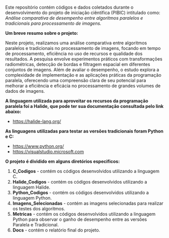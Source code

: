 Este repositório contém códigos e dados coletados durante o desenvolvimento do projeto de iniciação ciêntifica (PIBIC) intitulado como: *Análise comparativa de desempenho entre algoritmos paralelos e tradicionais para processamento de imagens.*

**Um breve resumo sobre o projeto:**

Neste projeto, realizamos uma análise comparativa entre algoritmos paralelos e tradicionais no processamento de imagens, focando em tempo de processamento, eficiência no uso de recursos e qualidade dos resultados. A pesquisa envolve experimentos práticos com transformações radiométricas, detecção de bordas e filtragem espacial em diferentes conjuntos de imagens. Além de avaliar o desempenho, o estudo explora a complexidade de implementação e as aplicações práticas da programação paralela, oferecendo uma compreensão clara de seu potencial para melhorar a eficiência e eficácia no processamento de grandes volumes de dados de imagens.

**A linguagem utilizada para aproveitar os recursos da programação paralela foi a Halide, que pode ter sua documentação consultada pelo link abaixo:**

* https://halide-lang.org/

**As linguagens utilizadas para testar as versões tradicionais foram Python e C:**

* https://www.python.org/
* https://visualstudio.microsoft.com

**O projeto é dividido em alguns diretórios especificos:**

1. **C_Codigos** - contém os códigos desenvolvidos utilizando a linguagem C.
2. **Halide_Codigos** - contém os códigos desenvolvidos utilizando a linguagem Halide.
3. **Python_Codigos** - contém os códigos desenvolvidos utilizando a linguagem Python.
4. **Imagens_Selecionadas** - contém as imagens selecionadas para realizar os testes dos algoritmos.
5. **Metricas** - contém os códigos desenvolvidos utilizando a linguagem Python para observar o ganho de desempenho entre as versões Paralela e Tradicional.
6. **Docs** - contém o relatório final do projeto.
